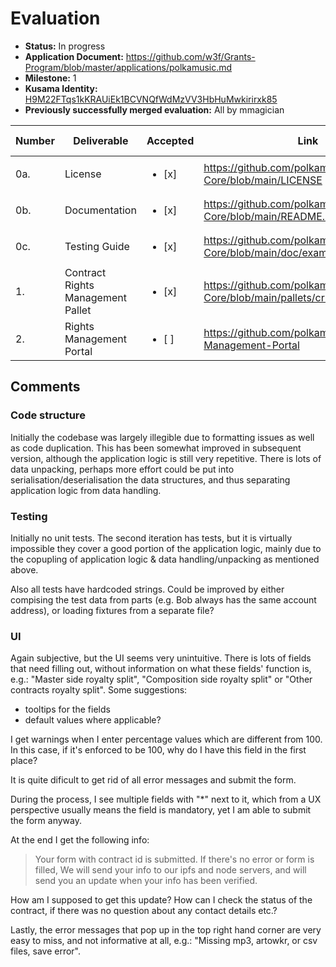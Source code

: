 # Evaluation

* **Status:** In progress
* **Application Document:** https://github.com/w3f/Grants-Program/blob/master/applications/polkamusic.md
* **Milestone:** 1
* **Kusama Identity:** [H9M22FTqs1kKRAUiEk1BCVNQfWdMzVV3HbHuMwkirirxk85](https://polkascan.io/pre/kusama/account/H9M22FTqs1kKRAUiEk1BCVNQfWdMzVV3HbHuMwkirirxk85)
* **Previously successfully merged evaluation:** All by mmagician

| Number | Deliverable                       | Accepted               | Link                                                                           | Evaluation notes         |
|--------|-----------------------------------|------------------------|--------------------------------------------------------------------------------|--------------------------|
| 0a.    | License                           | <ul><li>[x] </li></ul> | https://github.com/polkamusic/PolkaMusic-Core/blob/main/LICENSE                |                          |
| 0b.    | Documentation                     | <ul><li>[x] </li></ul> | https://github.com/polkamusic/PolkaMusic-Core/blob/main/README.md              |                          |
| 0c.    | Testing Guide                     | <ul><li>[x] </li></ul> | https://github.com/polkamusic/PolkaMusic-Core/blob/main/doc/examples_data.md   |                          |
| 1.     | Contract Rights Management Pallet | <ul><li>[x] </li></ul> | https://github.com/polkamusic/PolkaMusic-Core/blob/main/pallets/crm/src/lib.rs |                          |
| 2.     | Rights Management Portal          | <ul><li>[ ] </li></ul> | https://github.com/polkamusic/Rights-Management-Portal                         | See the UI section below |

## Comments

### Code structure

Initially the codebase was largely illegible due to formatting issues as well as code duplication.
This has been somewhat improved in subsequent version, although the application logic is still very repetitive. There is lots of data unpacking, perhaps more effort could be put into serialisation/deserialisation the data structures, and thus separating application logic from data handling.

### Testing

Initially no unit tests. The second iteration has tests, but it is virtually impossible they cover a good portion of the application logic, mainly due to the copupling of application logic & data handling/unpacking as mentioned above. 

Also all tests have hardcoded strings. Could be improved by either compising the test data from parts (e.g. Bob always has the same account address), or loading fixtures from a separate file? 

### UI

Again subjective, but the UI seems very unintuitive. There is lots of fields that need filling out, without information on what these fields' function is, e.g.: "Master side royalty split", "Composition side royalty split" or "Other contracts royalty split". Some suggestions:
- tooltips for the fields
- default values where applicable?

I get warnings when I enter percentage values which are different from 100. In this case, if it's enforced to be 100, why do I have this field in the first place?

It is quite dificult to get rid of all error messages and submit the form.

During the process, I see multiple fields with "*" next to it, which from a UX perspective usually means the field is mandatory, yet I am able to submit the form anyway.

At the end I get the following info:
> Your form with contract id <ID> is submitted. If there's no error or form is filled, We will send your info to our ipfs and node servers, and will send you an update when your info has been verified.

How am I supposed to get this update? How can I check the status of the contract, if there was no question about any contact details etc.?

Lastly, the error messages that pop up in the top right hand corner are very easy to miss, and not informative at all, e.g.:
"Missing mp3, artowkr, or csv files, save error".
